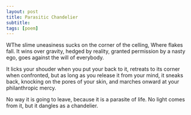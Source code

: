 ```yaml
---
layout: post
title: Parasitic Chandelier
subtitle: 
tags: [poem]
---
```

WThe slime uneasiness sucks on the corner of the celling,
Where flakes fall.
It wins over gravity, hedged by reality, 
granted permission by a nasty ego, 
goes against the will of everybody. 

It licks your shouder when you put your back to it,
retreats to its corner when confronted, 
but as long as you release it from your mind,
it sneaks back, knocking on the pores of your skin,
and marches onward at your philanthropic mercy. 

No way it is going to leave, because it is a
parasite of life. 
No light comes from it, 
but it dangles as a chandelier. 